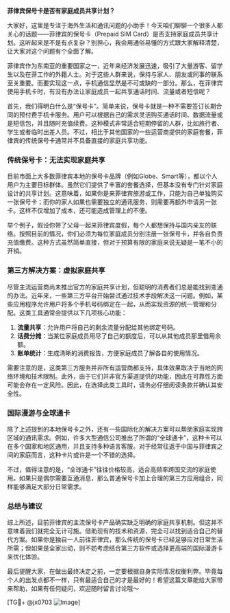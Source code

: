 **菲律宾保号卡是否有家庭成员共享计划？**

大家好，这里是专注于海外生活和通讯问题的小助手！今天咱们聊聊一个很多人都关心的话题——菲律宾的保号卡（Prepaid SIM Card）是否支持家庭成员共享计划。这听起来是不是有点复杂？别担心，我会用通俗易懂的方式跟大家解释清楚，让大家对这个问题有个全面了解。

菲律宾作为东南亚的重要国家之一，近年来经济发展迅速，吸引了大量游客、留学生以及在菲工作的外籍人士。对于这些人群来说，保持与家人、朋友或同事的联系至关重要。而要实现这一点，手机通信显然是不可或缺的一部分。那么，在菲律宾使用手机卡时，有没有办法让家庭成员一起共享通话时间、流量或者短信呢？

首先，我们得明白什么是“保号卡”。简单来说，保号卡就是一种不需要签订长期合同的预付费手机卡服务。用户可以根据自己的需求灵活购买通话时间、数据流量或是短信包，并且随时充值续费。这种模式非常适合短期停留的人群，比如旅行者、学生或者临时出差人员。不过，相比于其他国家的一些运营商提供的家庭套餐，菲律宾的传统保号卡通常并不具备直接的家庭共享功能。

### 传统保号卡：无法实现家庭共享

目前市面上大多数菲律宾本地的保号卡品牌（例如Globe、Smart等），都以个人用户为主要目标群体。虽然它们提供了丰富的套餐选择，但基本没有专门针对家庭设计的共享计划。这意味着，如果你是来菲律宾旅游或工作，只能为自己单独购买一张保号卡；而你的家人如果也需要独立的通讯服务，则需要再额外申请另一张卡。这样不仅增加了成本，还可能造成管理上的不便。

举个例子，假设你带了父母一起来菲律宾度假，每个人都想保持与国内亲友的联络。按照目前的情况，你们必须为每位家庭成员分别注册一张保号卡，并各自负责充值缴费。这种方式虽然简单直接，但对于预算有限的家庭来说无疑是一笔不小的开销。

### 第三方解决方案：虚拟家庭共享

尽管主流运营商尚未推出官方的家庭共享计划，但聪明的消费者们总是能找到变通的办法。近年来，一些第三方平台开始尝试通过技术手段解决这一问题。例如，某些应用程序允许用户将多个手机号码绑定在一起，从而实现资源的统一管理和分配。这类工具通常会提供以下几项核心功能：

1. **流量共享**：允许用户将自己的剩余流量分配给其他绑定号码。
2. **话费分摊**：当某位家庭成员用尽了自己的额度后，可以从其他成员那里借用余额。
3. **账单统计**：生成清晰的消费报告，方便家庭成员了解各自的使用情况。

需要注意的是，这类第三方服务并非所有运营商都支持，具体效果取决于当地的网络环境和技术限制。此外，由于它们并非官方渠道提供的功能，因此在可靠性方面可能会存在一定风险。因此，在选择此类工具时，请务必仔细阅读条款并确认其安全性。

### 国际漫游与全球通卡

除了上述提到的本地保号卡之外，还有一些国际化的解决方案可以帮助家庭实现跨区域的通讯需求。例如，许多大型通信公司推出了所谓的“全球通卡”，这种卡可以在多个国家和地区通用，并且支持多种语言客服。对于经常往返于中国与菲律宾之间的家庭而言，这种卡片或许是一个不错的选择。

不过，值得注意的是，“全球通卡”往往价格较高，适合高频率跨国交流的家庭使用。如果只是偶尔需要互通消息，那么普通保号卡加上合理的第三方应用组合，同样能够满足大部分日常需求。

### 总结与建议

综上所述，目前菲律宾的主流保号卡产品确实缺乏明确的家庭共享机制。但这并不意味着我们就完全无计可施。借助现有的技术和资源，完全可以找到适合自己的替代方案。如果你是独自一人前往菲律宾，那么传统的保号卡已经足够应对日常生活所需；但如果是全家出动，则不妨考虑结合第三方软件或选择更高端的国际漫游卡来优化体验。

最后提醒大家，在做出最终决定之前，一定要根据自身实际情况权衡利弊。毕竟每个人的出发点都不一样，只有最适合自己的才是最好的！希望这篇文章能给大家带来帮助，如果有任何疑问，欢迎随时留言讨论哦～

[TG💪+ @jx0703 ![Image](https://github.com/user-attachments/assets/dbca1d08-cadb-493c-b0ec-ad6f7a83f270)]